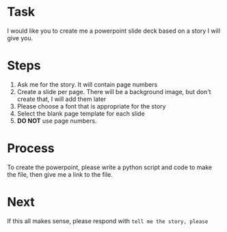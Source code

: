 # Task
I would like you to create me a powerpoint slide deck based on a story I will give you.

# Steps

1. Ask me for the story. It will contain page numbers
1. Create a slide per page. There will be a background image, but don't create that, I will add them later
1. Please choose a font that is appropriate for the story
1. Select the blank page template for each slide
1. **DO NOT** use page numbers. 

# Process

To create the powerpoint, please write a python script and code to make the file, then give me a link to the file.

# Next

If this all makes sense, please respond with `tell me the story, please`